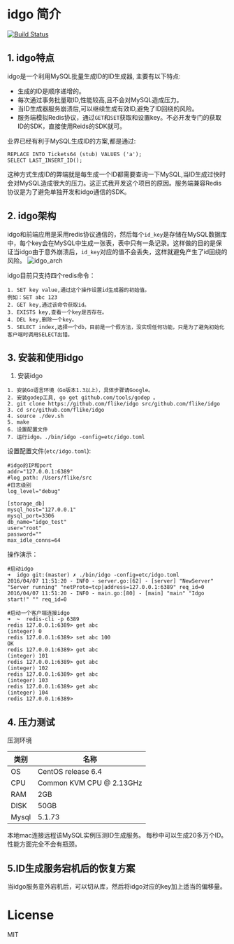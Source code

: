# idgo 简介

[![Build Status](https://travis-ci.org/flike/idgo.svg?branch=master)](https://travis-ci.org/flike/idgo)

## 1. idgo特点

idgo是一个利用MySQL批量生成ID的ID生成器, 主要有以下特点:

- 生成的ID是顺序递增的。
- 每次通过事务批量取ID,性能较高,且不会对MySQL造成压力。
- 当ID生成器服务崩溃后,可以继续生成有效ID,避免了ID回绕的风险。
- 服务端模拟Redis协议，通过`GET`和`SET`获取和设置key。不必开发专门的获取ID的SDK，直接使用Reids的SDK就可。

业界已经有利于MySQL生成ID的方案,都是通过:

```
REPLACE INTO Tickets64 (stub) VALUES ('a');
SELECT LAST_INSERT_ID();
```

这种方式生成ID的弊端就是每生成一个ID都需要查询一下MySQL,当ID生成过快时会对MySQL造成很大的压力。这正式我开发这个项目的原因。服务端兼容Redis协议是为了避免单独开发和idgo通信的SDK。

## 2. idgo架构

idgo和前端应用是采用redis协议通信的，然后每个`id_key`是存储在MySQL数据库中，每个key会在MySQL中生成一张表，表中只有一条记录。这样做的目的是保证当idgo由于意外崩溃后，`id_key`对应的值不会丢失，这样就避免产生了id回绕的风险。
![idgo_arch](http://ww2.sinaimg.cn/large/6e5705a5gw1f2nz3bot3tj20qo0k0mxe.jpg)

idgo目前只支持四个redis命令：

```
1. SET key value,通过这个操作设置id生成器的初始值。
例如：SET abc 123
2. GET key,通过该命令获取id。
3. EXISTS key,查看一个key是否存在。
4. DEL key,删除一个key。
5. SELECT index,选择一个db，目前是一个假方法，没实现任何功能，只是为了避免初始化客户端时调用SELECT出错。
```

## 3. 安装和使用idgo

1. 安装idgo

```text
1. 安装Go语言环境（Go版本1.3以上），具体步骤请Google。
2. 安装godep工具, go get github.com/tools/godep 。 
2. git clone https://github.com/flike/idgo src/github.com/flike/idgo
3. cd src/github.com/flike/idgo
4. source ./dev.sh
5. make
6. 设置配置文件
7. 运行idgo。./bin/idgo -config=etc/idgo.toml
```


设置配置文件(`etc/idgo.toml`):

```
#idgo的IP和port
addr="127.0.0.1:6389"
#log_path: /Users/flike/src 
#日志级别
log_level="debug"

[storage_db]
mysql_host="127.0.0.1"
mysql_port=3306
db_name="idgo_test"
user="root"
password=""
max_idle_conns=64
```

操作演示：

```
#启动idgo
➜  idgo git:(master) ✗ ./bin/idgo -config=etc/idgo.toml
2016/04/07 11:51:20 - INFO - server.go:[62] - [server] "NewServer" "Server running" "netProto=tcp|address=127.0.0.1:6389" req_id=0
2016/04/07 11:51:20 - INFO - main.go:[80] - [main] "main" "Idgo start!" "" req_id=0

#启动一个客户端连接idgo
➜  ~  redis-cli -p 6389
redis 127.0.0.1:6389> get abc
(integer) 0
redis 127.0.0.1:6389> set abc 100
OK
redis 127.0.0.1:6389> get abc
(integer) 101
redis 127.0.0.1:6389> get abc
(integer) 102
redis 127.0.0.1:6389> get abc
(integer) 103
redis 127.0.0.1:6389> get abc
(integer) 104
redis 127.0.0.1:6389>

```

## 4. 压力测试
压测环境

|类别|名称|
|---|---|
|OS       |CentOS release 6.4|
|CPU      |Common KVM CPU @ 2.13GHz|
|RAM      |2GB|
|DISK     |50GB|
|Mysql    |5.1.73|

本地mac连接远程该MySQL实例压测ID生成服务。
每秒中可以生成20多万个ID。性能方面完全不会有瓶颈。

## 5.ID生成服务宕机后的恢复方案

当idgo服务意外宕机后，可以切从库，然后将idgo对应的key加上适当的偏移量。

# License

MIT
